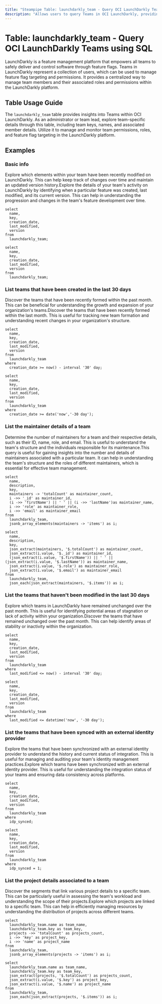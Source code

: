 ```yaml
---
title: "Steampipe Table: launchdarkly_team - Query OCI LaunchDarkly Teams using SQL"
description: "Allows users to query Teams in OCI LaunchDarkly, providing access to team information and member details."
---
```


# Table: launchdarkly_team - Query OCI LaunchDarkly Teams using SQL

LaunchDarkly is a feature management platform that empowers all teams to safely deliver and control software through feature flags. Teams in LaunchDarkly represent a collection of users, which can be used to manage feature flag targeting and permissions. It provides a centralized way to manage team members and their associated roles and permissions within the LaunchDarkly platform.

## Table Usage Guide

The `launchdarkly_team` table provides insights into Teams within OCI LaunchDarkly. As an administrator or team lead, explore team-specific details through this table, including team keys, names, and associated member details. Utilize it to manage and monitor team permissions, roles, and feature flag targeting in the LaunchDarkly platform.

## Examples

### Basic info
Explore which elements within your team have been recently modified on LaunchDarkly. This can help keep track of changes over time and maintain an updated version history.Explore the details of your team's activity on LaunchDarkly by identifying when a particular feature was created, last modified, and its current version. This can help in understanding the progression and changes in the team's feature development over time.

```sql+postgres
select
  name,
  key,
  creation_date,
  last_modified,
  version
from
  launchdarkly_team;
```

```sql+sqlite
select
  name,
  key,
  creation_date,
  last_modified,
  version
from
  launchdarkly_team;
```

### List teams that have been created in the last 30 days
Discover the teams that have been recently formed within the past month. This can be beneficial for understanding the growth and expansion of your organization's teams.Discover the teams that have been recently formed within the last month. This is useful for tracking new team formation and understanding recent changes in your organization's structure.

```sql+postgres
select
  name,
  key,
  creation_date,
  last_modified,
  version
from
  launchdarkly_team
where
  creation_date >= now() - interval '30' day;
```

```sql+sqlite
select
  name,
  key,
  creation_date,
  last_modified,
  version
from
  launchdarkly_team
where
  creation_date >= date('now','-30 day');
```

### List the maintainer details of a team
Determine the number of maintainers for a team and their respective details, such as their ID, name, role, and email. This is useful to understand the team's structure and the individuals responsible for its maintenance.This query is useful for gaining insights into the number and details of maintainers associated with a particular team. It can help in understanding the team's structure and the roles of different maintainers, which is essential for effective team management.

```sql+postgres
select
  name,
  description,
  key,
  maintainers -> 'totalCount' as maintainer_count,
  i ->> '_id' as maintainer_id,
  (i ->> 'firstName') || ' ' || (i ->> 'lastName')as maintainer_name,
  i ->> 'role' as maintainer_role,
  i ->> 'email' as maintainer_email
from
  launchdarkly_team,
  jsonb_array_elements(maintainers -> 'items') as i;
```

```sql+sqlite
select
  name,
  description,
  key,
  json_extract(maintainers, '$.totalCount') as maintainer_count,
  json_extract(i.value, '$._id') as maintainer_id,
  (json_extract(i.value, '$.firstName')) || ' ' || (json_extract(i.value, '$.lastName')) as maintainer_name,
  json_extract(i.value, '$.role') as maintainer_role,
  json_extract(i.value, '$.email') as maintainer_email
from
  launchdarkly_team,
  json_each(json_extract(maintainers, '$.items')) as i;
```

### List the teams that haven't been modified in the last 30 days
Explore which teams in LaunchDarkly have remained unchanged over the past month. This is useful for identifying potential areas of stagnation or lack of activity within your organization.Discover the teams that have remained unchanged over the past month. This can help identify areas of stability or inactivity within the organization.

```sql+postgres
select
  name,
  key,
  creation_date,
  last_modified,
  version
from
  launchdarkly_team
where
  last_modified <= now() - interval '30' day;
```

```sql+sqlite
select
  name,
  key,
  creation_date,
  last_modified,
  version
from
  launchdarkly_team
where
  last_modified <= datetime('now', '-30 day');
```

### List the teams that have been synced with an external identity provider
Explore the teams that have been synchronized with an external identity provider to understand the history and current status of integration. This is useful for managing and auditing your team's identity management practices.Explore which teams have been synchronized with an external identity provider. This is useful for understanding the integration status of your teams and ensuring data consistency across platforms.

```sql+postgres
select
  name,
  key,
  creation_date,
  last_modified,
  version
from
  launchdarkly_team
where
  idp_synced;
```

```sql+sqlite
select
  name,
  key,
  creation_date,
  last_modified,
  version
from
  launchdarkly_team
where
  idp_synced = 1;
```

### List the project details associated to a team
Discover the segments that link various project details to a specific team. This can be particularly useful in assessing the team's workload and understanding the scope of their projects.Explore which projects are linked to a specific team. This can help in efficiently managing resources by understanding the distribution of projects across different teams.

```sql+postgres
select
  launchdarkly_team.name as team_name,
  launchdarkly_team.key as team_key,
  projects ->> 'totalCount' as projects_count,
  i ->> 'key' as project_key,
  i ->> 'name' as project_name
from
  launchdarkly_team,
  jsonb_array_elements(projects -> 'items') as i;
```

```sql+sqlite
select
  launchdarkly_team.name as team_name,
  launchdarkly_team.key as team_key,
  json_extract(projects, '$.totalCount') as projects_count,
  json_extract(i.value, '$.key') as project_key,
  json_extract(i.value, '$.name') as project_name
from
  launchdarkly_team,
  json_each(json_extract(projects, '$.items')) as i;
```